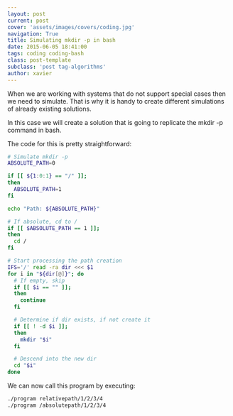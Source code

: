 ```yaml
---
layout: post
current: post
cover: 'assets/images/covers/coding.jpg'
navigation: True
title: Simulating mkdir -p in bash
date: 2015-06-05 18:41:00
tags: coding coding-bash
class: post-template
subclass: 'post tag-algorithms'
author: xavier
---
```


When we are working with systems that do not support special cases then we need to simulate. That is why it is handy to create different simulations of already existing solutions.

In this case we will create a solution that is going to replicate the mkdir -p command in bash.

The code for this is pretty straightforward:

```bash
# Simulate mkdir -p
ABSOLUTE_PATH=0

if [[ ${1:0:1} == "/" ]];
then
  ABSOLUTE_PATH=1
fi

echo "Path: ${ABSOLUTE_PATH}"

# If absolute, cd to /
if [[ $ABSOLUTE_PATH == 1 ]];
then
  cd /
fi

# Start processing the path creation
IFS='/' read -ra dir <<< $1
for i in "${dir[@]}"; do
  # If empty, skip
  if [[ $i == "" ]];
  then
    continue
  fi

  # Determine if dir exists, if not create it
  if [[ ! -d $i ]];
  then
    mkdir "$i"
  fi

  # Descend into the new dir
  cd "$i"
done
```

We can now call this program by executing:

```bash
./program relativepath/1/2/3/4
./program /absolutepath/1/2/3/4
```
